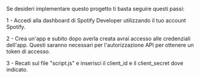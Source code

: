 Se desideri implementare questo progetto ti basta seguire questi passi:

1 - Accedi alla dashboard di Spotify Developer utilizzando il tuo account Spotify.

2 - Crea un'app e subito dopo averla creata avrai accesso alle credenziali dell'app. Questi saranno necessari per l'autorizzazione API per ottenere un token di accesso.

3 - Recati sul file "script.js" e inserisci il client_id e il client_secret dove indicato.
